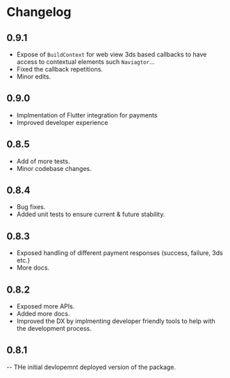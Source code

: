 # Changelog

## 0.9.1

- Expose of `BuildContext` for web view 3ds based callbacks to have access to contextual elements such `Naviagtor`...
- Fixed the callback repetitions.
- Minor edits.

## 0.9.0

- Implmentation of Flutter integration for payments
- Improved developer experience

## 0.8.5

- Add of more tests.
- Minor codebase changes.

## 0.8.4

- Bug fixes.
- Added unit tests to ensure current & future stability.

## 0.8.3

- Exposed handling of different payment responses (success, failure, 3ds etc.)
- More docs.

## 0.8.2

- Exposed more APIs.
- Added more docs.
- Improved the DX by implmenting developer friendly tools to help with the development process.

## 0.8.1

-- THe initial devlopemnt deployed version of the package.
